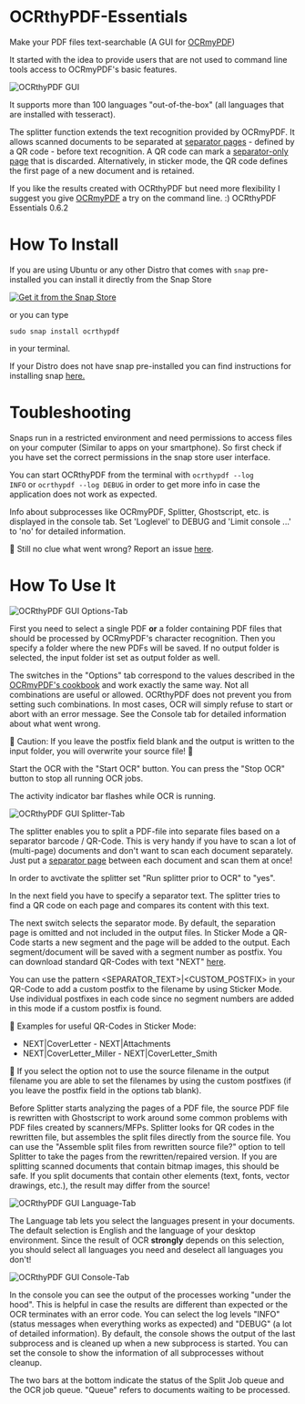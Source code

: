 # OCRthyPDF-Essentials
Make your PDF files text-searchable (A GUI for [OCRmyPDF](https://github.com/jbarlow83/OCRmyPDF/))

It started with the idea to provide users that are not used to command line tools access to OCRmyPDF's basic features.  

![OCRthyPDF GUI](https://raw.githubusercontent.com/digidigital/OCRthyPDF-Essentials/main/screenshots/1.png)

It supports more than 100 languages "out-of-the-box" (all languages that are installed with tesseract).

The splitter function extends the text recognition provided by OCRmyPDF. It allows scanned documents to be separated at [separator pages](https://github.com/digidigital/OCRthyPDF-Essentials/blob/main/testing/Separator.pdf) - defined by a QR code - before text recognition. A QR code can mark a [separator-only page](https://github.com/digidigital/OCRthyPDF-Essentials/blob/main/testing/Separator.pdf) that is discarded. Alternatively, in sticker mode, the QR code defines the first page of a new document and is retained.

If you like the results created with OCRthyPDF but need more flexibility I suggest you give [OCRmyPDF](https://github.com/jbarlow83/OCRmyPDF/) a try on the command line. :)
OCRthyPDF Essentials 0.6.2
# How To Install
If you are using Ubuntu or any other Distro that comes with <code>snap</code> pre-installed you can install it directly from the Snap Store 

[![Get it from the Snap Store](https://snapcraft.io/static/images/badges/en/snap-store-black.svg)](https://snapcraft.io/ocrthypdf)

or you can type

<code>sudo snap install ocrthypdf</code> 

in your terminal.

If your Distro does not have snap pre-installed you can find instructions for installing snap [here.](https://snapcraft.io/docs/installing-snapd)

# Toubleshooting
Snaps run in a restricted environment and need permissions to access files on your computer (Similar to apps on your smartphone). So first check if you have set the correct permissions in the snap store user interface.

You can start OCRthyPDF from the terminal with
<code>ocrthypdf --log INFO</code>
or
<code>ocrthypdf --log DEBUG</code> 
in order to get more info in case the application does not work as expected.

Info about subprocesses like OCRmyPDF, Splitter, Ghostscript, etc. is displayed in the console tab. Set 'Loglevel' to DEBUG and 'Limit console ...' to 'no' for detailed information. 

:pushpin: Still no clue what went wrong? Report an issue [here](https://github.com/digidigital/OCRthyPDF-Essentials/issues).

# How To Use It
![OCRthyPDF GUI Options-Tab](https://raw.githubusercontent.com/digidigital/OCRthyPDF-Essentials/main/screenshots/1.png)

First you need to select a single PDF **or** a folder containing PDF files that should be processed by OCRmyPDF's character recognition. Then you specify a folder where the new PDFs will be saved. If no output folder is selected, the input folder ist set as output folder as well.

The switches in the "Options" tab correspond to the values described in the [OCRmyPDF's cookbook](https://ocrmypdf.readthedocs.io/en/v12.3.3/cookbook.html) and work exactly the same way. Not all combinations are useful or allowed. OCRthyPDF does not prevent you from setting such combinations. In most cases, OCR will simply refuse to start or abort with an error message. See the Console tab for detailed information about what went wrong. 

:pushpin: Caution: If you leave the postfix field blank and the output is written to the input folder, you will overwrite your source file! :facepalm:

Start the OCR with the "Start OCR" button. You can press the "Stop OCR" button to stop all running OCR jobs.

The activity indicator bar flashes while OCR is running.

![OCRthyPDF GUI Splitter-Tab](https://raw.githubusercontent.com/digidigital/OCRthyPDF-Essentials/main/screenshots/2.png)

The splitter enables you to split a PDF-file into separate files based on a separator barcode / QR-Code. This is very handy if you have to scan a lot of (multi-page) documents and don't want to scan each document separately. Just put a [separator page](https://github.com/digidigital/OCRthyPDF-Essentials/blob/main/testing/Separator.pdf) between each document and scan them at once! 

In order to avctivate the splitter set "Run splitter prior to OCR" to "yes".

In the next field you have to specify a separator text. The splitter tries to find a QR code on each page and compares its content with this text. 

The next switch selects the separator mode. By default, the separation page is omitted and not included in the output files. In Sticker Mode
a QR-Code starts a new segment and the page will be added to the output. Each segment/document will be saved with a segment number as postfix.
You can download standard QR-Codes with text "NEXT" [here](https://github.com/digidigital/OCRthyPDF-Essentials/raw/main/testing/barcodesQR.zip).

You can use the pattern <SEPARATOR_TEXT>|<CUSTOM_POSTFIX> in your QR-Code to add a custom postfix to the filename by using Sticker Mode. Use individual 
postfixes in each code since no segment numbers are added in this mode if a custom postfix is found. 

:pushpin: Examples for useful QR-Codes in Sticker Mode:
- NEXT|CoverLetter - NEXT|Attachments 
- NEXT|CoverLetter_Miller - NEXT|CoverLetter_Smith

:pushpin: If you select the option not to use the source filename in the output filename you are able to set the filenames by using the custom postfixes (if you leave the postfix field in the options tab blank). 

Before Splitter starts analyzing the pages of a PDF file, the source PDF file is rewritten with Ghostscript to work around some common problems with PDF files created by scanners/MFPs. Splitter looks for QR codes in the rewritten file, but assembles the split files directly from the source file. You can use the "Assemble split files from rewritten source file?" option to tell Splitter to take the pages from the rewritten/repaired version. If you are splitting scanned documents that contain bitmap images, this should be safe. If you split documents that contain other elements (text, fonts, vector drawings, etc.), the result may differ from the source!

![OCRthyPDF GUI Language-Tab](https://raw.githubusercontent.com/digidigital/OCRthyPDF-Essentials/main/screenshots/3.png)

The Language tab lets you select the languages present in your documents. The default selection is English and the language of your desktop environment. Since the result of OCR **strongly** depends on this selection, you should select all languages you need and deselect all languages you don't! 

![OCRthyPDF GUI Console-Tab](https://raw.githubusercontent.com/digidigital/OCRthyPDF-Essentials/main/screenshots/4.png)

In the console you can see the output of the processes working "under the hood". This is helpful in case the results are different than expected or the OCR terminates with an error code. You can select the log levels "INFO" (status messages when everything works as expected) and "DEBUG" (a lot of detailed information). By default, the console shows the output of the last subprocess and is cleaned up when a new subprocess is started. You can set the console to show the information of all subprocesses without cleanup.

The two bars at the bottom indicate the status of the Split Job queue and the OCR job queue. "Queue" refers to documents waiting to be processed.    
